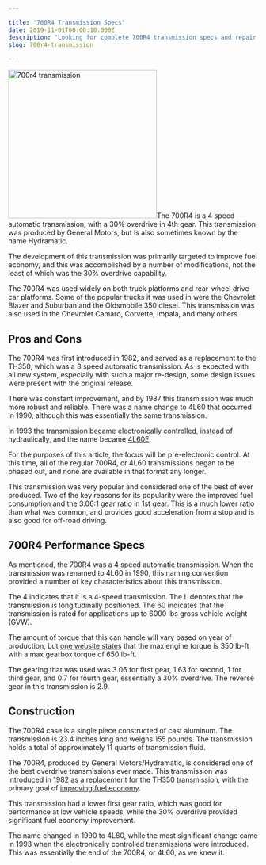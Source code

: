 ```yaml
---

title: "700R4 Transmission Specs"
date: 2019-11-01T00:00:10.000Z
description: "Looking for complete 700R4 transmission specs and repair tips? See what we discovered about this GM/Hydramatic 4-speed automatic transmission."
slug: 700r4-transmission

---
```


<img class="alignright size-medium wp-image-1191" src="http://www.hcdmag.com/wp-content/uploads/700r4_transmission-300x300.jpg" alt="700r4 transmission" width="300" height="300">The 700R4 is a 4 speed automatic transmission, with a 30% overdrive in 4th gear. This transmission was produced by General Motors, but is also sometimes known by the name Hydramatic.

The development of this transmission was primarily targeted to improve fuel economy, and this was accomplished by a number of modifications, not the least of which was the 30% overdrive capability.

The 700R4 was used widely on both truck platforms and rear-wheel drive car platforms. Some of the popular trucks it was used in were the Chevrolet Blazer and Suburban and the Oldsmobile 350 diesel. This transmission was also used in the Chevrolet Camaro, Corvette, Impala, and many others.
<h2>Pros and Cons</h2>
The 700R4 was first introduced in 1982, and served as a replacement to the TH350, which was a 3 speed automatic transmission. As is expected with all new system, especially with such a major re-design, some design issues were present with the original release.

There was constant improvement, and by 1987 this transmission was much more robust and reliable. There was a name change to 4L60 that occurred in 1990, although this was essentially the same transmission.

In 1993 the transmission became electronically controlled, instead of hydraulically, and the name became <a href="http://www.hcdmag.com/4l60e-transmission/">4L60E</a>.

For the purposes of this article, the focus will be pre-electronic control. At this time, all of the regular 700R4, or 4L60 transmissions began to be phased out, and none are available in that format any longer.

This transmission was very popular and considered one of the best of ever produced. Two of the key reasons for its popularity were the improved fuel consumption and the 3.06:1 gear ratio in 1st gear. This is a much lower ratio than what was common, and provides good acceleration from a stop and is also good for off-road driving.
<h2>700R4 Performance Specs</h2>
As mentioned, the 700R4 was a 4 speed automatic transmission. When the transmission was renamed to 4L60 in 1990, this naming convention provided a number of key characteristics about this transmission.

The 4 indicates that it is a 4-speed transmission. The L denotes that the transmission is longitudinally positioned. The 60 indicates that the transmission is rated for applications up to 6000 lbs gross vehicle weight (GVW).

The amount of torque that this can handle will vary based on year of production, but <a href="http://en.wikipedia.org/wiki/Turbo-Hydramatic" target="_blank" rel="noopener noreferrer">one website states</a> that the max engine torque is 350 lb-ft with a max gearbox torque of 650 lb-ft.

The gearing that was used was 3.06 for first gear, 1.63 for second, 1 for third gear, and 0.7 for fourth gear, essentially a 30% overdrive. The reverse gear in this transmission is 2.9.
<h2>Construction</h2>
The 700R4 case is a single piece constructed of cast aluminum. The transmission is 23.4 inches long and weighs 155 pounds. The transmission holds a total of approximately 11 quarts of transmission fluid.

The 700R4, produced by General Motors/Hydramatic, is considered one of the best overdrive transmissions ever made. This transmission was introduced in 1982 as a replacement for the TH350 transmission, with the primary goal of <a href="http://exhaustsystemsguide.com/gas-mileage-calculator/" target="_blank" rel="noopener noreferrer">improving fuel economy</a>.

This transmission had a lower first gear ratio, which was good for performance at low vehicle speeds, while the 30% overdrive provided significant fuel economy improvement.

The name changed in 1990 to 4L60, while the most significant change came in 1993 when the electronically controlled transmissions were introduced. This was essentially the end of the 700R4, or 4L60, as we knew it.